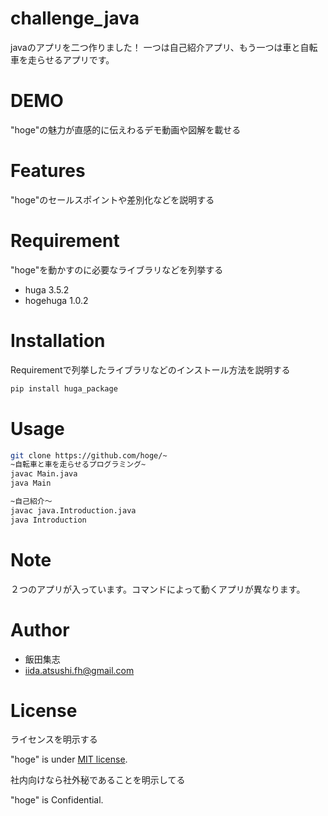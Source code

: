 # challenge_java

javaのアプリを二つ作りました！
一つは自己紹介アプリ、もう一つは車と自転車を走らせるアプリです。
 
# DEMO
 
"hoge"の魅力が直感的に伝えわるデモ動画や図解を載せる
 
# Features
 
"hoge"のセールスポイントや差別化などを説明する
 
# Requirement
 
"hoge"を動かすのに必要なライブラリなどを列挙する
 
* huga 3.5.2
* hogehuga 1.0.2
 
# Installation
 
Requirementで列挙したライブラリなどのインストール方法を説明する
 
```bash
pip install huga_package
```
 
# Usage
 

 
```bash
git clone https://github.com/hoge/~
~自転車と車を走らせるプログラミング~
javac Main.java
java Main

~自己紹介〜
javac java.Introduction.java
java Introduction
```
 
# Note
 
２つのアプリが入っています。コマンドによって動くアプリが異なります。
 
# Author
 

 
* 飯田集志
* iida.atsushi.fh@gmail.com
 
# License
ライセンスを明示する
 
"hoge" is under [MIT license](https://en.wikipedia.org/wiki/MIT_License).
 
社内向けなら社外秘であることを明示してる
 
"hoge" is Confidential.
